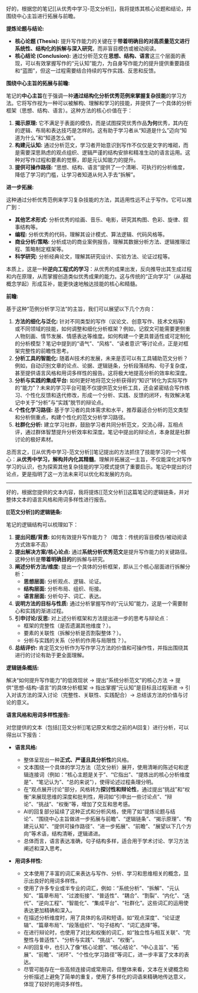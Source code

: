 好的，根据您的笔记[[从优秀中学习-范文分析]]，我将提炼其核心论题和结论，并围绕中心主旨进行拓展与前瞻。

**提炼论题与结论:**

*   **核心论题 (Thesis):** 提升写作能力的关键在于**带着明确目的对高质量范文进行系统性、结构化的拆解与深入研究**，而非盲目模仿或被动阅读。
*   **核心结论 (Conclusion):** 通过分析范文在**思想、结构、语言**这三个层面的表现，可以有效掌握写作的“元认知”能力，为自身写作能力的提升提供重要路径和“蓝图”，但这一过程需要结合持续的写作实践、反思和反馈。

**围绕中心主旨的拓展与前瞻:**

笔记的**中心主旨**在于强调一种**通过结构化分析优秀范例来掌握复杂技能**的学习方法。它将写作视为一种可以被解构、理解和学习的技能，并提供了一个具体的分析框架（思想、结构、语言）。这种方法的核心价值在于：

1.  **揭示原理:** 它不满足于表面的模仿，而是试图探究优秀作品**为何**优秀，其内在的逻辑、布局和表达技巧是怎样的。这有助于学习者从“知道是什么”迈向“知道为什么”和“知道怎么做”。
2.  **构建元认知:** 通过分析范文，学习者开始意识到写作不仅仅是文字的堆砌，而是需要深思熟虑的观点组织、逻辑严谨的结构安排和精准生动的语言运用。这种对写作过程和要素的觉察，即是元认知能力的提升。
3.  **提供可操作路径:** “思想、结构、语言”提供了一个清晰、可执行的分析维度，降低了学习的门槛，让学习者知道从何入手去“拆解”。

**进一步拓展:**

这种通过分析优秀范例来学习复杂技能的方法，其适用性远不止于写作。它可以推广到：

*   **其他艺术形式:** 分析优秀的绘画、音乐、电影，研究其构图、色彩、旋律、叙事结构等。
*   **编程:** 分析优秀的代码，理解其设计模式、算法逻辑、代码风格等。
*   **商业分析/策略:** 分析成功的商业案例报告，理解其数据分析方法、逻辑推理过程、策略制定框架等。
*   **科学研究:** 分析经典论文，理解其研究设计、实验方法、论证过程等。

本质上，这是一种**逆向工程式的学习**：从优秀的成果出发，反向推导出其生成过程和内在原理，从而掌握创造类似优秀成果的能力。这与传统的“正向学习”（从基础概念学起）形成互补，能更快速地触达技能的核心和精髓。

**前瞻:**

基于这种“范例分析学习法”的主旨，我们可以展望以下几个方向：

1.  **方法的细化与泛化:** 针对不同类型的写作（议论文、创意写作、技术文档等）或不同领域的技能，如何调整和细化分析框架？例如，记叙文可能需要更侧重人物刻画、情节发展、情感表达等维度。如何构建一个更具普适性或可定制化的分析模型？笔记中提到的“语气”、“风格”、“读者意识”等讨论点，正是对框架完整性的前瞻性思考。
2.  **分析工具的智能化:** 随着AI技术的发展，未来是否可以有工具辅助范文分析？例如，自动识别文章的论点、论据、逻辑链条，分析段落结构、句子复杂度，甚至提供语言风格和用词多样性的报告。这将极大地提高分析的效率和深度。
3.  **分析与实践的集成平台:** 如何更好地将范文分析获得的“知识”转化为实际写作的“能力”？未来的学习平台可能不仅提供范文分析工具，还会紧密结合写作练习、个性化反馈和迭代修改，形成一个分析、实践、反馈的闭环，有效解决笔记中关于“分析”与“实践”脱节的辩论点。
4.  **个性化学习路径:** 基于学习者的具体需求和水平，推荐最适合分析的范文类型和分析侧重点，构建个性化的范文分析学习路径。
5.  **社群化分析:** 建立学习社群，鼓励学习者共同分析范文，交流心得，互相点评，通过群体智慧提升分析效率和深度。笔记中提出的辩论点，本身就是社群讨论的极好素材。

总而言之，[[从优秀中学习-范文分析]]笔记提出的方法抓住了技能学习的一个核心：**从优秀中学习，解构并内化其精髓**。理解并拓展这一主旨，不仅能深化对写作学习的认识，也为探索其他复杂技能的学习模式提供了重要启示。笔记中提出的讨论点，更是指明了这一方法未来可以优化和发展的方向。

---
好的，根据您提供的文本内容，我将提炼[[范文分析]]这篇笔记的逻辑链条，并对整体文本的语言风格和用词多样性进行报告。

**[[范文分析]]的逻辑链条:**

笔记的逻辑结构可以梳理如下：

1.  **提出问题/背景:** 如何有效提升写作能力？（暗含：传统的盲目模仿/被动阅读方式效率不高）
2.  **提出解决方案/核心论点:** 通过**系统分析优秀范文**是提升写作能力的关键路径。这种分析是**带着明确目的**的拆解与研究。
3.  **阐述分析方法/维度:** 提出一个具体的分析框架，即从三个核心层面进行拆解分析：
    *   **思想层面:** 分析观点、逻辑、论证。
    *   **结构层面:** 分析布局、组织、衔接。
    *   **语言层面:** 分析句子、词汇、表达。
4.  **说明方法的目标与性质:** 通过分析掌握写作的“元认知”能力，这是一个需要耐心和实践的渐进过程。
5.  **引申讨论/反思:** 对上述分析框架和方法提出进一步的思考与辩论点：
    *   框架的完整性（是否遗漏其他维度？）。
    *   要素的关联性（拆解分析是否割裂整体？）。
    *   分析与实践的关系（分析的作用与局限性？）。
6.  **总结评价:** 肯定范文分析作为写作学习方法的价值和可操作性，并指出围绕其进行的讨论有助于更全面理解。

**逻辑链条概括:**

解决“如何提升写作能力”的低效现状 -> 提出“系统分析范文”的核心方法 -> 提供“思想-结构-语言”的具体分析框架 -> 指出掌握“元认知”是目标且过程渐进 -> 引入对该方法的深入讨论（完整性、关联性、实践配合）-> 总结该方法的价值与讨论的意义。

**语言风格和用词多样性报告:**

对您提供的文本（包括[[范文分析]]笔记原文和您之前的AI回复）进行分析，可以得出以下报告：

*   **语言风格:**
    *   整体呈现出一种**正式、严谨且具分析性**的风格。
    *   文本围绕一个具体的学习方法（范文分析）展开，使用清晰的陈述句和逻辑连接词（例如：“核心主题是关于”、“它指出”、“提炼出的核心分析维度是”、“笔记认为”、“总的来说”），使得论述过程条理分明。
    *   在“观点展开讨论”部分，风格转为**探讨性和辩论性**，通过提出“挑战”和“权衡”来展现思维的深度和批判性，用词如“引申出一些讨论点”、“辩论”、“挑战”、“权衡”等，增加了交互和思考感。
    *   AI的回复部分延续了这种正式和分析风格，使用了如“提炼论题与结论”、“围绕中心主旨做进一步拓展与前瞻”、“逻辑链条”、“揭示原理”、“构建元认知”、“提供可操作路径”、“进一步拓展”、“前瞻”、“展望以下几个方向”等术语，结构清晰，逻辑递进。
    *   总体而言，语言表达准确，句子结构多样，适合用于学术讨论、学习方法阐述和深入思考。

*   **用词多样性:**
    *   文本使用了丰富的词汇来表达与写作、分析、学习和思维相关的概念，显示出良好的用词多样性。
    *   使用了许多专业或半专业的词汇，例如：“系统分析”、“拆解”、“元认知”、“篇章布局”、“过渡衔接”、“普适性”、“耦合”、“割裂”、“内化”、“迭代”、“逆向工程”、“智能化”、“集成平台”、“社群化”。这些词汇的运用使表达更加精确和深入。
    *   在描述分析维度时，用了具体的名词和短语，如“观点深度”、“论证逻辑”、“篇章布局”、“段落组织”、“句子结构”、“词汇选择”等。
    *   在进行辩论时，也使用了对比和权衡的词汇，如“独立性与相互关联”、“完整性与普适性”、“分析与实践”、“挑战”、“权衡”。
    *   AI的回复中，也引入了像“核心论题”、“核心结论”、“中心主旨”、“拓展”、“前瞻”、“闭环”、“个性化学习路径”等词汇，进一步丰富了文本的表达。
    *   尽管可能存在一些高频连接词或常用词，但整体来看，文本在关键概念和分析描述上避免了简单的重复，使用了多样化的词语来精确地传达意义，体现了较好的用词多样性。

